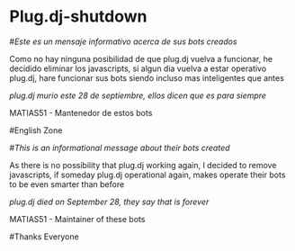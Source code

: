 # Plug.dj-shutdown

#*Este es un mensaje informativo acerca de sus bots creados*

Como no hay ninguna posibilidad de que plug.dj vuelva a funcionar, he decidido eliminar los javascripts, si algun dia vuelva a estar operativo plug.dj, hare funcionar sus bots siendo incluso mas inteligentes que antes

*plug.dj murio este 28 de septiembre, ellos dicen que es para siempre* 

MATIAS51 - Mantenedor de estos bots 


#English Zone

#*This is an informational message about their bots created*

As there is no possibility that plug.dj working again, I decided to remove javascripts, if someday plug.dj operational again, makes operate their bots to be even smarter than before

*plug.dj died on September 28, they say that is forever*

MATIAS51 - Maintainer of these bots

#Thanks Everyone 
